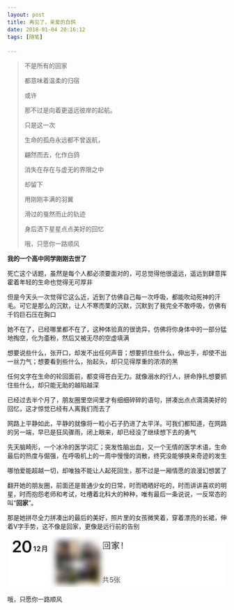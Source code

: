 ```yaml
---
layout: post
title: 再见了，亲爱的白鸽
date: 2018-01-04 20:16:12
tags: [随笔]

---
```

> 不是所有的回家
> 
> 都意味着温柔的归宿
> 
> 或许
> 
> 那不过是向着更遥远彼岸的起航。
> 
> 只是这一次
> 
> 生命的孤舟永远都不曾返航，
> 
> 翩然而去，化作白鸽
> 
> 消失在存在与虚无的界限之中
> 
> 却留下
> 
> 用刚刚丰满的羽翼
> 
> 滑过的戛然而止的轨迹
> 
> 身后洒下星星点点美好的回忆
> 
> 哦，只愿你一路顺风

**我的一个高中同学刚刚去世了**

死亡这个话题，虽然是每个人都必须要面对的，可总觉得他很遥远，遥远到肆意挥霍着年轻的生命也觉得无可厚非

但是今天头一次觉得它这么近，近到了仿佛自己每一次呼吸，都能吹动死神的汗毛。可它是那么的沉默，让人不寒而栗的沉默，沉默到了我完全不敢呼吸，仿佛有千钧巨石压在胸口

她不在了，已经哪里都不在了，这种体验真的很诡异，仿佛将你身体中的一部分猛地掏空，化为齑粉，然后又被无尽的空虚填满

想要说些什么，张开口，却发不出任何声音；想要抓住些什么，伸出手，却使不出一丝力气；想要看到些什么，抬起头，却只见得厚重的浓浓的黑

任何文字在生命的轮回面前，都变得苍白无力。就像溺水的行人，拼命挣扎想要抓住些什么，却只能无助的越陷越深

已经过去半个月了，朋友圈里空间里才有细细碎碎的语句，拼凑出点点滴滴美好的回忆，这才惊觉已经有人离我们而去了

网路上平静如此，平静的就像将一粒小石子扔进了太平洋。可我们都知道，在网路的另一端，早已是狂风骤雨，闭上眼来，却已经没了继续想下去的勇气

先天脑畸形，一个冰冷的医学词汇；突发性脑出血，又一个无情的医学术语，生命最后的热度与倔强，在呼吸机上的一周中慢慢的消散，终究没能够换来奇迹的发生

哪怕爱能超越一切，却唯独不能让人起死回生，那不过是一厢情愿的浪漫幻想罢了

翻开她的朋友圈，前面还是普通少女的日常，时而晒晒好吃的，时而讲讲喜欢的明星，时而抱怨老师和考试，吐槽着北科大的种种，唯有最后一条说说，一反常态的叫“**回家**”。

那是她拼尽全力拼凑出的最后的美好，照片里的女孩微笑着，穿着漂亮的长裙，伸着V字手势，这不像是回家，更像是远行前的告别

![图片](images/_Lofter/emhSNkVpRmJBejhSbGtlazVMa2tHc0ZESXBJeVNpSFlKZ2xnM1ZoRDVDVEZRYkRuWlBrUFRnPT0.png?=imageView&thumbnail=500x0&quality=96&stripmeta=0&type=jpg%7Cwatermark&type=2)  

哦，只愿你一路顺风